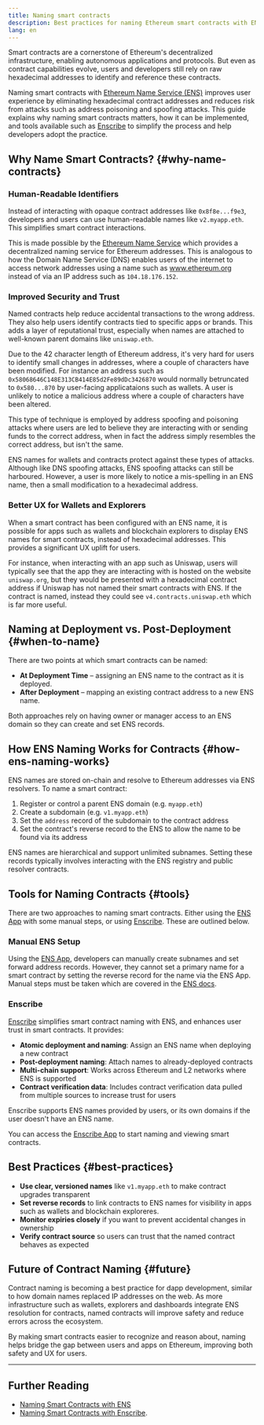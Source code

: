 ```yaml
---
title: Naming smart contracts
description: Best practices for naming Ethereum smart contracts with ENS
lang: en
---
```


Smart contracts are a cornerstone of Ethereum's decentralized infrastructure, enabling autonomous applications and protocols. But even as contract capabilities evolve, users and developers still rely on raw hexadecimal addresses to identify and reference these contracts.

Naming smart contracts with [Ethereum Name Service (ENS)](https://ens.domains/) improves user experience by eliminating hexadecimal contract addresses and reduces risk from attacks such as address poisoning and spoofing attacks. This guide explains why naming smart contracts matters, how it can be implemented, and tools available such as [Enscribe](https://www.enscribe.xyz) to simplify the process and help developers adopt the practice.

## Why Name Smart Contracts? {#why-name-contracts}

### Human-Readable Identifiers

Instead of interacting with opaque contract addresses like `0x8f8e...f9e3`, developers and users can use human-readable names like `v2.myapp.eth`. This simplifies smart contract interactions.

This is made possible by the [Ethereum Name Service](https://ens.domains/) which provides a decentralized naming service for Ethereum addresses. This is analogous to how the Domain Name Service (DNS) enables users of the internet to access network addresses using a name such as www.ethereum.org instead of via an IP address such as `104.18.176.152`.

### Improved Security and Trust

Named contracts help reduce accidental transactions to the wrong address. They also help users identify contracts tied to specific apps or brands. This adds a layer of reputational trust, especially when names are attached to well-known parent domains like `uniswap.eth`. 

Due to the 42 character length of Ethereum address, it's very hard for users to identify small changes in addresses, where a couple of characters have been modified. For instance an address such as `0x58068646C148E313CB414E85d2Fe89dDc3426870` would normally betruncated to `0x580...870` by user-facing applicataions such as wallets. A user is unlikely to notice a malicious address where a couple of characters have been altered. 

This type of technique is employed by address spoofing and poisoning attacks where users are led to believe they are interacting with or sending funds to the correct address, when in fact the address simply resembles the correct address, but isn't the same.

ENS names for wallets and contracts protect against these types of attacks. Although like DNS spoofing attacks, ENS spoofing attacks can still be harboured. However, a user is more likely to notice a mis-spelling in an ENS name, then a small modification to a hexadecimal address.

### Better UX for Wallets and Explorers

When a smart contract has been configured with an ENS name, it is possible for apps such as wallets and blockchain explorers to display ENS names for smart contracts, instead of hexadecimal addresses. This provides a significant UX uplift for users. 

For instance, when interacting with an app such as Uniswap, users will typically see that the app they are interacting with is hosted on the website `uniswap.org`, but they would be presented with a hexadecimal contract address if Uniswap has not named their smart contracts with ENS. If the contract is named, instead they could see `v4.contracts.uniswap.eth` which is far more useful.

## Naming at Deployment vs. Post-Deployment {#when-to-name}

There are two points at which smart contracts can be named:

- **At Deployment Time** – assigning an ENS name to the contract as it is deployed.
- **After Deployment** – mapping an existing contract address to a new ENS name.

Both approaches rely on having owner or manager access to an ENS domain so they can create and set ENS records.

## How ENS Naming Works for Contracts {#how-ens-naming-works}

ENS names are stored on-chain and resolve to Ethereum addresses via ENS resolvers. To name a smart contract:

1. Register or control a parent ENS domain (e.g. `myapp.eth`)
2. Create a subdomain (e.g. `v1.myapp.eth`)
3. Set the `address` record of the subdomain to the contract address
4. Set the contract's reverse record to the ENS to allow the name to be found via its address

ENS names are hierarchical and support unlimited subnames. Setting these records typically involves interacting with the ENS registry and public resolver contracts.

## Tools for Naming Contracts {#tools}

There are two approaches to naming smart contracts. Either using the [ENS App](https://app.ens.domains) with some manual steps, or using [Enscribe](https://www.enscribe.xyz). These are outlined below.

### Manual ENS Setup

Using the [ENS App](https://app.ens.domains/), developers can manually create subnames and set forward address records. However, they cannot set a primary name for a smart contract by setting the reverse record for the name via the ENS App. Manual steps must be taken which are covered in the [ENS docs](https://docs.ens.domains/web/naming-contracts/).

### Enscribe

[Enscribe](https://www.enscribe.xyz) simplifies smart contract naming with ENS, and enhances user trust in smart contracts. It provides:

- **Atomic deployment and naming**: Assign an ENS name when deploying a new contract
- **Post-deployment naming**: Attach names to already-deployed contracts
- **Multi-chain support**: Works across Ethereum and L2 networks where ENS is supported
- **Contract verification data**: Includes contract verification data pulled from multiple sources to increase trust for users

Enscribe supports ENS names provided by users, or its own domains if the user doesn't have an ENS name.

You can access the [Enscribe App](https://app.enscribe.xyz) to start naming and viewing smart contracts.


## Best Practices {#best-practices}

- **Use clear, versioned names** like `v1.myapp.eth` to make contract upgrades transparent
- **Set reverse records** to link contracts to ENS names for visibility in apps such as wallets and blockchain exploreres.
- **Monitor expiries closely** if you want to prevent accidental changes in ownership
- **Verify contract source** so users can trust that the named contract behaves as expected

## Future of Contract Naming {#future}

Contract naming is becoming a best practice for dapp development, similar to how domain names replaced IP addresses on the web. As more infrastructure such as wallets, explorers and dashboards integrate ENS resolution for contracts, named contracts will improve safety and reduce errors across the ecosystem.

By making smart contracts easier to recognize and reason about, naming helps bridge the gap between users and apps on Ethereum, improving both safety and UX for users.

---

## Further Reading

- [Naming Smart Contracts with ENS](https://docs.ens.domains/web/naming-contracts/)
- [Naming Smart Contracts with Enscribe](https://www.enscribe.xyz/docs).
